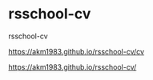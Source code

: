 # rsschool-cv
rsschool-cv

https://akm1983.github.io/rsschool-cv/cv

https://akm1983.github.io/rsschool-cv/